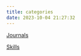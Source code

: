 ```yaml
---
title: categories
date: 2023-10-04 21:27:32
---
```


[Journals](/categories/Journals/)

[Skills](/categories/Skills/)

